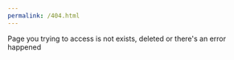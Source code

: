 ```yaml
---
permalink: /404.html
---
```

Page you trying to access is not exists, deleted or there's an error happened
